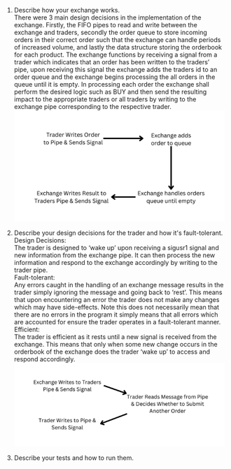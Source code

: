 1. Describe how your exchange works.<br>
   There were 3 main design decisions in the implementation of the exchange. Firstly, the FIFO pipes to read and write between the exchange and traders, secondly the order queue to store incoming orders in their correct order such that the exchange can handle periods of increased volume, and lastly the data structure storing the orderbook for each product. The exchange functions by receiving a signal from a trader which indicates that an order has been written to the traders’ pipe, upon receiving this signal the exchange adds the traders id to an order queue and the exchange begins processing the all orders in the queue until it is empty. In processing each order the exchange shall perform the desired logic such as BUY and then send the resulting impact to the appropriate traders or all traders by writing to the exchange pipe corresponding to the respective trader.
   ![Diagram](images/Exchange-Diagram.png)

2. Describe your design decisions for the trader and how it's fault-tolerant.<br>
   Design Decisions:<br>
   The trader is designed to ‘wake up’ upon receiving a sigusr1 signal and new information from the exchange pipe. It can then process the new information and respond to the exchange accordingly by writing to the trader pipe.<br>
   Fault-tolerant:<br>
   Any errors caught in the handling of an exchange message results in the trader simply ignoring the message and going back to ‘rest’. This means that upon encountering an error the trader does not make any changes which may have side-effects. Note this does not necessarily mean that there are no errors in the program it simply means that all errors which are accounted for ensure the trader operates in a fault-tolerant manner.<br>
   Efficient:<br>
   The trader is efficient as it rests until a new signal is received from the exchange. This means that only when some new change occurs in the orderbook of the exchange does the trader ‘wake up’ to access and respond accordingly.
   ![Diagram](images/Trader-Diagram.png)

3. Describe your tests and how to run them.
